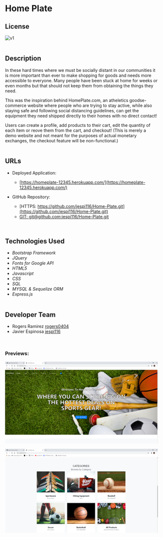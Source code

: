 # Home Plate

## License

![v1](https://img.shields.io/static/v1?label=License&message=MIT&color=blue&&style=plastic)
<br><br>

## Description 

In these hard times where we must be socially distant in our communities it is more important than ever to make shopping for goods and needs more accessible to everyone. Many people have been stuck at home for weeks or even months but that should not keep them from obtaining the things they need.

This was the inspiration behind HomePlate.com, an atheletics goodse-commerce website where people who are trying to stay active, while also staying safe and following social distancing guidelines, can get the equipment they need shipped directly to their homes with no direct contact!

Users can create a profile, add products to their cart, edit the quantity of each item or reove them from the cart, and checkout! (This is merely a demo website and not meant for the purposes of actual monetary exchanges, the checkout feature will be non-functional.)
<br><br>


## URLs

* Deployed Application: 
    - [https://homeplate-12345.herokuapp.com/](https://homeplate-12345.herokuapp.com/)

* GitHub Repository:
    - [HTTPS: https://github.com/jespi116/Home-Plate.git](https://github.com/jespi116/Home-Plate.git)    
    - [GIT: git@github.com:jespi116/Home-Plate.git](git@github.com:jespi116/Home-Plate.git)

<br>

## Technologies Used 

* *Bootstrap Framework*
* *JQuery*
* *Fonts for Google API*
* *HTML5*
* *Javascript*
* *CSS*
* *SQL*
* *MYSQL & Sequelize ORM*
* *Express.js*
<br><br>

## Developer Team 

* Rogers Ramirez [rogers0404](http://github.com/rogers0404)
* Javier Espinosa [jespi116](http://github.com/jespi116)

<br>


### Previews:

![](./public/assets/images/hero.png)



![](./public/assets/images/categories.png)


